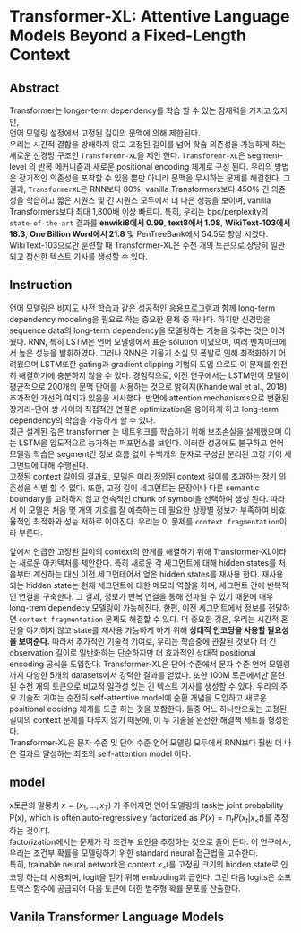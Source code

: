 # Transformer-XL: Attentive Language Models Beyond a Fixed-Length Context

## Abstract

Transformer는 longer-term dependency를 학습 할 수 있는 잠재력을 가지고 있지만,   
언어 모델링 설정에서 고정된 길이의 문맥에 의해 제한된다.  
우리는 시간적 결합을 방해하지 않고 고정된 길이를 넘어 학습 의존성을 가능하게 하는새로운 신경망 구조인  `Transforemr-XL`을 제안 한다.  `Transforemr-XL`은 segment-level 의 반복 메커니즘과 새로운 positional encoding 체계로 구성 된다.  우리의 방법은 장기적인 의존성을 포착할 수 있을 뿐만 아니라 문맥을 무시하는 문제를 해결한다. 그 결과, `TransformerXL`은 RNN보다 80%, vanilla Transformers보다 450% 긴 의존성을 학습하고 짧은 시퀀스 및 긴 시퀀스 모두에서 더 나은 성능을 보이며, vanilla Transformers보다 최대 1,800배 이상 빠르다. 특히, 우리는 bpc/perplexity의 `state-of-the-art` 결과를 **enwiki8에서 0.99**, **text8에서 1.08**, **WikiText-103에서 18.3**, **One Billion Word에서 21.8** 및 PenTreeBank에서 54.5로 향상 시켰다. WikiText-103으로만 훈련할 때 Transformer-XL은 수천 개의 토큰으로 상당히 일관되고 참신한 텍스트 기사를 생성할 수 있다.

## Instruction

언어 모델링은 비지도 사전 학습과 같은 성공적인 응용프로그램과 함께 long-term dependency modeling을 필요로 하는 중요한 문제 중 하나다. 하지만 신경망을 sequence data의 long-term dependency을 모델링하는 기능을 갖추는 것은 어려웠다.  RNN, 특히 LSTM은 언어 모델링에서 표준 solution 이였으며, 여러 벤치마크에서 높은 성능을 발휘하였다. 그러나 RNN은 기울기 소실 및 폭발로 인해 최적화하기 어려웠으며 LSTM또한 gating과 gradient clipping 기법의 도입 으로도 이 문제를 완전히 해결하기에 충분하지 않을 수 있다. 경험적으로, 이전 연구에서는 LSTM언어 모델이 평균적으로 200개의 문맥 단어를 사용하는 것으로 밝혀져(Khandelwal et al., 2018) 추가적인 개선의 여지가 있음을 시사했다. 반면에 
attention mechanisms으로 변환된 장거리-단어 쌍 사이의 직접적인 연결은 optimization을 용이하게 하고 long-term dependency의 학습을 가능하게 할 수 있다.  
최근 설계된 깊은 transformer 는 네트워크를 학습하기 위해 보조손실을 설계했으며 이는 LSTM을 압도적으로 능가하는 퍼포먼스를 보인다. 이러한 성공에도 불구하고 언어 모델링 학습은 segment간 정보 흐름 없이 수백개의 문자로 구성된 분리된 고정 기이 세그먼트에 대해 수행된다.   
고정된 context 길이의 결과로, 모델은 미리 정의된 context 길이를 초과하는 장기 의존성을 식별 할 수 없다. 또한, 고정 길이 세그먼트는 문장이나 다른 semantic boundary를 고려하지 않고 연속적인 chunk of symbol을 선택하여 생성 된다. 따라서 이 모델은 처음 몇 개의 기호를 잘 예측하는 데 필요한 상황별 정보가 부족하여 비효율적인 최적화와 성능 저하로 이어진다. 우리는 이 문제를 `context fragmentation`이라 부른다.  

앞에서 언급한 고정된 길이의 context의 한계를 해결하기 위해 Transformer-XL이라는 새로운 아키텍처를 제안한다. 특히 새로운 각 세그먼트에 대해 hidden states를 처음부터 계산하는 대신 이전 세그먼테어서 얻은 hidden states를 재사용 한다. 재사용 되는 hidden state는 현재 세그먼트에 대한 메모리 역할을 하며, 세그먼트 간에 반복적인 연결을 구축한다. 그 결과, 정보가 반복 연결을 통해 전파될 수 있기 때문에 매우 long-trem dependecy 모델링이 가능해진다. 한편, 이전 세그먼트에서 정보를 전달하면 `context fragmentation` 문제도 해결할 수 있다. 더 중요한 것은, 우리는 시간적 혼란을 야기하지 않고  state를 재사용 가능하게 하기 위해 **상대적 인코딩을 사용할 필요성을 보여준다.** 따라서 추가적인 기술적 기여로, 우리는 학습중에 관찰된 것보다 더 긴 observation 길이로 일반화하는 단순하지만 더 효과적인 상대적 positional encoding 공식을 도입한다. Transformer-XL은 단어 수준에서 문자 수준 언어 모델링까지 다양한 5개의 datasets에서 강력한 결과를 얻었다. 또한 100M 토큰에서만 훈련된 수천 개의 토큰으로 비교적 일관성 있는 긴 텍스트 기사를 생성할 수 있다. 우리의 주요 기술적 기여는 순전히 self-attentive model에 순환 개념을 도입하고 새로운 positional eocidng 체계를 도출 하는 것을 포함한다. 둘중 어느 하나만으로는 고정된 길이의 context 문제를 다루지 않기 때문에, 이 두 기술을 완전한 해결책 세트를 형성한다.  
Transformer-XL은 문자 수준 및 단어 수준 언어 모델링 모두에서 RNN보다 훨씬 더 나은 결과르 달성하는 최초의 self-attention model 이다. 

## model 
x토큰의 말뭉치 $x = (x_1,...,x_T)$ 가 주어지면 언어 모델링의 task는  joint probability P(x), which is often auto-regressively factorized as $P(x) = \sqcap_t P(x_t| x_<t)$를 추정 하는 것이다.  
 factorization에서는 문제가 각 조건부 요인을 추정하는 것으로 줄어 든다. 이 연구에서, 우리는 조건부 확률을 모델링하기 위한 standard neural 접근법을 고수한다.   
 특히, trainable neural network은 context $x_<t$를 고정된 크기의 hidden state로 인코딩 하는데 사용되며, logit을 얻기 위해 embbding과 곱한다. 그런 다음 logits은 소프트맥스 함수에 공급되어 다음 토큰에 대한 범주형 확률 분포를 산출한다. 

 ## Vanila Transformer Language Models
